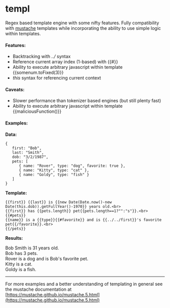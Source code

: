 # templ
Regex based template engine with some nifty features. Fully compatibility with [mustache](https://mustache.github.io) templates while incorporating the ability to use simple logic within templates.

#### Features:
* Backtracking with _../_ syntax
* Reference current array index (1-based) with {{#}}
* Ability to execute arbitrary javascript within template {{somenum.toFixed(3)}}
* _this_ syntax for referencing current context

#### Caveats:
* Slower performance than tokenizer based engines (but still plenty fast)
* Ability to execute arbitrary javascript within template {{maliciousFunction()}}

#### Examples:
**Data:**
````
{
   first: "Bob",
   last: "Smith",
   dob: "3/2/1987",
   pets: [
      { name: "Rover", type: "dog", favorite: true },
      { name: "Kitty", type: "cat" },
      { name: "Goldy", type: "fish" }
   ]
}
````
**Template:**
````
{{first}} {{last}} is {{new Date(Date.now()-new Date(this.dob)).getFullYear()-1970}} years old.<br>
{{first}} has {{pets.length}} pet{{pets.length==1?"":"s"}}.<br>
{{#pets}}
{{name}} is a {{type}}{{#favorite}} and is {{../../first}}'s favorite pet{{/favorite}}.<br>
{{/pets}}
````
**Results:**

Bob Smith is 31 years old.<br>
Bob has 3 pets.<br>
Rover is a dog and is Bob's favorite pet.<br>
Kitty is a cat.<br>
Goldy is a fish.<br>

---
For more examples and a better understanding of templating in general see the mustache documentation at [https://mustache.github.io/mustache.5.html](https://mustache.github.io/mustache.5.html)
